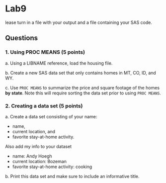 # Lab9

lease turn in a file with your output and a file containing your SAS code.  


## Questions

### 1. Using PROC MEANS (5 points)

a. Using a LIBNAME reference, load the housing file.

b. Create a new SAS data set that only contains homes in MT, CO, ID, and WY.

c. Use `PROC MEANS` to summarize the price and square footage of the homes **by state**. Note this will require sorting the data set prior to using `PROC MEANS`.


### 2. Creating a data set (5 points)

a. Create a data set consisting of your name:
- name,
- current location, and 
- favorite stay-at-home activity.

Also add my info to your dataset
- name: Andy Hoegh
- current location: Bozeman
- favorite stay-at-home activity: cooking

b. Print this data set and make sure to include an informative title.


